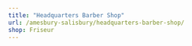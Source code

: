 ```yaml
---
title: "Headquarters Barber Shop"
url: /amesbury-salisbury/headquarters-barber-shop/
shop: Friseur
---
```

